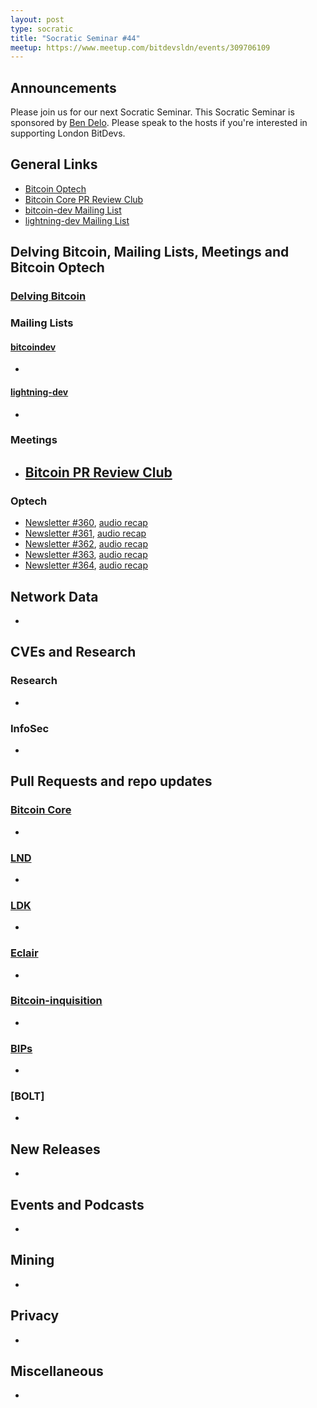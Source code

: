 ```yaml
---
layout: post
type: socratic
title: "Socratic Seminar #44"
meetup: https://www.meetup.com/bitdevsldn/events/309706109
---
```


## Announcements

Please join us for our next Socratic Seminar. This Socratic Seminar is sponsored by [Ben Delo](https://twitter.com/bendelo).
Please speak to the hosts if you're interested in supporting London BitDevs.

## General Links

* [Bitcoin Optech](https://bitcoinops.org)
* [Bitcoin Core PR Review Club](https://bitcoincore.reviews)
* [bitcoin-dev Mailing List](https://lists.linuxfoundation.org/pipermail/bitcoin-dev)
* [lightning-dev Mailing List](https://lists.linuxfoundation.org/pipermail/lightning-dev)

## Delving Bitcoin, Mailing Lists, Meetings and Bitcoin Optech
### [Delving Bitcoin](https://delvingbitcoin.org/)

### Mailing Lists
#### [bitcoindev](https://groups.google.com/g/bitcoindev)
-

#### [lightning-dev](https://lists.linuxfoundation.org/pipermail/lightning-dev)
-

### Meetings
- [Bitcoin PR Review Club](https://bitcoincore.reviews)
  -

### Optech
- [Newsletter #360](https://bitcoinops.org/en/newsletters/2025/06/27/), [audio recap](https://bitcoinops.org/en/podcast/2025/06/30/)
- [Newsletter #361](https://bitcoinops.org/en/newsletters/2025/07/04/), [audio recap](https://bitcoinops.org/en/podcast/2025/07/08/)
- [Newsletter #362](https://bitcoinops.org/en/newsletters/2025/07/11/), [audio recap](https://bitcoinops.org/en/podcast/2025/07/15/)
- [Newsletter #363](https://bitcoinops.org/en/newsletters/2025/07/18/), [audio recap](https://bitcoinops.org/en/podcast/2025/07/22/)
- [Newsletter #364](https://bitcoinops.org/en/newsletters/2025/07/25/), [audio recap](https://bitcoinops.org/en/podcast/2025/07/29/)

## Network Data
-

## CVEs and Research
### Research
-

### InfoSec
-

## Pull Requests and repo updates
### [Bitcoin Core](https://github.com/bitcoin/bitcoin)
<!--- Link to query merged PRs since YYYY-MM-DD sorted by descending activity: https://github.com/bitcoin/bitcoin/pulls?page=1&q=is%3Apr+is%3Aclosed+merged%3A%3EYYYY-MM-DD+sort%3Acomments-desc -->
-


### [LND](https://github.com/lightningnetwork/lnd)
-

### [LDK](https://github.com/lightningdevkit/rust-lightning)
-

### [Eclair](https://github.com/ACINQ/eclair)
-

### [Bitcoin-inquisition](https://github.com/bitcoin-inquisition/bitcoin)
-

### [BIPs](https://github.com/bitcoin/bips)
-

### [BOLT]
-

## New Releases
-

## Events and Podcasts
-

## Mining
-

## Privacy
-

## Miscellaneous
-
